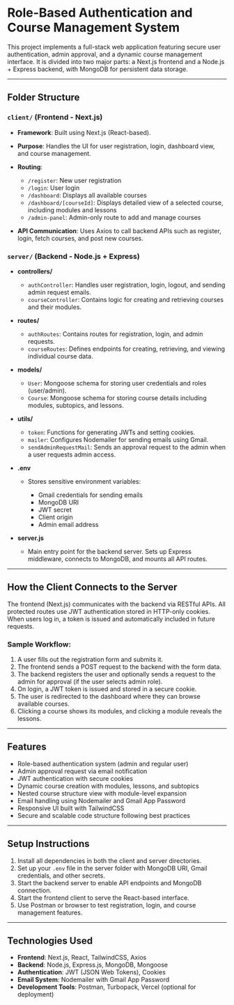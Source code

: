 # Role-Based Authentication and Course Management System

This project implements a full-stack web application featuring secure user authentication, admin approval, and a dynamic course management interface. It is divided into two major parts: a Next.js frontend and a Node.js + Express backend, with MongoDB for persistent data storage.

---

## Folder Structure

### `client/` (Frontend - Next.js)

* **Framework**: Built using Next.js (React-based).
* **Purpose**: Handles the UI for user registration, login, dashboard view, and course management.
* **Routing**:

  * `/register`: New user registration
  * `/login`: User login
  * `/dashboard`: Displays all available courses
  * `/dashboard/[courseId]`: Displays detailed view of a selected course, including modules and lessons
  * `/admin-panel`: Admin-only route to add and manage courses
* **API Communication**: Uses Axios to call backend APIs such as register, login, fetch courses, and post new courses.

### `server/` (Backend - Node.js + Express)

* **controllers/**

  * `authController`: Handles user registration, login, logout, and sending admin request emails.
  * `courseController`: Contains logic for creating and retrieving courses and their modules.

* **routes/**

  * `authRoutes`: Contains routes for registration, login, and admin requests.
  * `courseRoutes`: Defines endpoints for creating, retrieving, and viewing individual course data.

* **models/**

  * `User`: Mongoose schema for storing user credentials and roles (user/admin).
  * `Course`: Mongoose schema for storing course details including modules, subtopics, and lessons.

* **utils/**

  * `token`: Functions for generating JWTs and setting cookies.
  * `mailer`: Configures Nodemailer for sending emails using Gmail.
  * `sendAdminRequestMail`: Sends an approval request to the admin when a user requests admin access.

* **.env**

  * Stores sensitive environment variables:

    * Gmail credentials for sending emails
    * MongoDB URI
    * JWT secret
    * Client origin
    * Admin email address

* **server.js**

  * Main entry point for the backend server. Sets up Express middleware, connects to MongoDB, and mounts all API routes.

---

## How the Client Connects to the Server

The frontend (Next.js) communicates with the backend via RESTful APIs. All protected routes use JWT authentication stored in HTTP-only cookies. When users log in, a token is issued and automatically included in future requests.

### Sample Workflow:

1. A user fills out the registration form and submits it.
2. The frontend sends a POST request to the backend with the form data.
3. The backend registers the user and optionally sends a request to the admin for approval (if the user selects admin role).
4. On login, a JWT token is issued and stored in a secure cookie.
5. The user is redirected to the dashboard where they can browse available courses.
6. Clicking a course shows its modules, and clicking a module reveals the lessons.

---

## Features

* Role-based authentication system (admin and regular user)
* Admin approval request via email notification
* JWT authentication with secure cookies
* Dynamic course creation with modules, lessons, and subtopics
* Nested course structure view with module-level expansion
* Email handling using Nodemailer and Gmail App Password
* Responsive UI built with TailwindCSS
* Secure and scalable code structure following best practices

---

## Setup Instructions

1. Install all dependencies in both the client and server directories.
2. Set up your `.env` file in the server folder with MongoDB URI, Gmail credentials, and other secrets.
3. Start the backend server to enable API endpoints and MongoDB connection.
4. Start the frontend client to serve the React-based interface.
5. Use Postman or browser to test registration, login, and course management features.

---

## Technologies Used

* **Frontend**: Next.js, React, TailwindCSS, Axios
* **Backend**: Node.js, Express.js, MongoDB, Mongoose
* **Authentication**: JWT (JSON Web Tokens), Cookies
* **Email System**: Nodemailer with Gmail App Password
* **Development Tools**: Postman, Turbopack, Vercel (optional for deployment)
